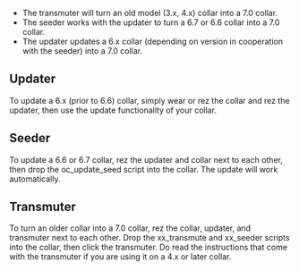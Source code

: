 * The transmuter will turn an old model (3.x, 4.x) collar into a 7.0 collar.
* The seeder works with the updater to turn a 6.7 or 6.6 collar into a 7.0 collar.
* The updater updates a 6.x collar (depending on version in cooperation with the seeder) into a 7.0 collar.

## Updater
To update a 6.x (prior to 6.6) collar, simply wear or rez the collar and rez the updater, then use the update functionality of your collar.

## Seeder
To update a 6.6 or 6.7 collar, rez the updater and collar next to each other, then drop the oc_update_seed script into the collar. The update will work automatically.

## Transmuter
To turn an older collar into a 7.0 collar, rez the collar, updater, and transmuter next to each other.
Drop the xx_transmute and xx_seeder scripts into the collar, then click the transmuter.
Do read the instructions that come with the transmuter if you are using it on a 4.x or later collar.

